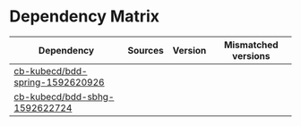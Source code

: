 # Dependency Matrix

Dependency | Sources | Version | Mismatched versions
---------- | ------- | ------- | -------------------
[cb-kubecd/bdd-spring-1592620926](https://github.com/cb-kubecd/bdd-spring-1592620926.git) |  | []() | 
[cb-kubecd/bdd-sbhg-1592622724](https://github.com/cb-kubecd/bdd-sbhg-1592622724.git) |  | []() | 
